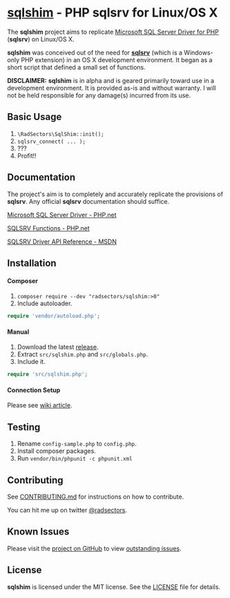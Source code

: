 # [sqlshim] - PHP sqlsrv for Linux/OS X

The **sqlshim** project aims to replicate [Microsoft SQL Server Driver for PHP][sqlsrv] (**sqlsrv**) on Linux/OS X.

**sqlshim** was conceived out of the need for **[sqlsrv]** (which is a Windows-only PHP extension) in an OS X development environment. It began as a short script that defined a small set of functions.

**DISCLAIMER:** **sqlshim** is in alpha and is geared primarily toward use in a development environment. It is provided as-is and without warranty. I will not be held responsible for any damage(s) incurred from its use.



## Basic Usage
1. ```\RadSectors\SqlShim::init();```
2. ```sqlsrv_connect( ... );```
3. ???
4. Profit!!


## Documentation
The project's aim is to completely and accurately replicate the provisions of **sqlsrv**. Any official **sqlsrv** documentation should suffice.

[Microsoft SQL Server Driver - PHP.net](http://php.net/manual/en/book.sqlsrv.php)

[SQLSRV Functions - PHP.net](http://php.net/manual/en/ref.sqlsrv.php)

[SQLSRV Driver API Reference - MSDN](https://msdn.microsoft.com/en-us/library/cc296152.aspx)


## Installation

#### Composer
1. `composer require --dev "radsectors/sqlshim:>0"`
2. Include autoloader.
```php
require 'vendor/autoload.php';
```

#### Manual
1. Download the latest [release](https://github.com/radsectors/sqlshim/releases).
2. Extract ```src/sqlshim.php``` and ```src/globals.php```.
3. Include it.
```php
require 'src/sqlshim.php';
```

#### Connection Setup
Please see [wiki article](https://github.com/radsectors/sqlshim/wiki/Connection-Setup).


## Testing
1. Rename ```config-sample.php``` to ```config.php```.
2. Install composer packages.
3. Run ```vendor/bin/phpunit -c phpunit.xml```


## Contributing
See [CONTRIBUTING.md](https://github.com/radsectors/sqlshim/blob/master/CONTRIBUTING.md) for instructions on how to contribute.

You can hit me up on twitter [@radsectors](https://twitter.com/radsectors).

## Known Issues
Please visit the [project on GitHub](https://github.com/radsectors/sqlshim) to view [outstanding issues](https://github.com/radsectors/sqlshim/issues).

## License
**sqlshim** is licensed under the MIT license. See the [LICENSE](https://github.com/radsectors/sqlshim/blob/master/LICENSE) file for details.

[sqlshim]: https://github.com/radsectors/sqlshim
[sqlsrv]: https://github.com/Azure/msphpsql "Microsoft SQL Server Driver for PHP"
